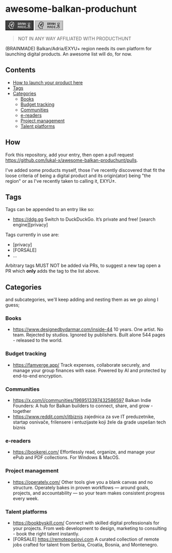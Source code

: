 # awesome-balkan-produchunt

![](88x31-dark.png)
![](88x31-light.png)

> NOT IN ANY WAY AFFILIATED WITH PRODUCTHUNT

(BRAINMADE) Balkan/Adria/EXYU+ region needs its own platform for launching digital products. An awesome list will do, for now. 

## Contents

- [How to launch your product here](#How)
- [Tags](#Tags)
- [Categories](#Categories)
  - [Books](#books)
  - [Budget tracking](#budget-tracking)
  - [Communities](#communities)
  - [e-readers](#e-readers)
  - [Project management](#project-management)
  - [Talent platforms](#talent-platforms)

## How

Fork this repository, add your entry, then open a pull request https://github.com/lukal-x/awesome-balkan-produchunt/pulls.

I've added some products myself, those I've recently discovered that fit the loose criteria of being a digital product and its origin(ator) being "the region" or as I've recently taken to calling it, EXYU±.

## Tags

Tags can be appended to an entry like so:

- https://ddg.gg Switch to DuckDuckGo. It’s private and free! [search engine][privacy]

Tags currently in use are:

- [privacy]
- [FORSALE]
- ...

Arbitrary tags MUST NOT be added via PRs, to suggest a new tag open a PR which **only** adds the tag to the list above.

## Categories

and subcategories, we'll keep adding and nesting them as we go along I guess;

### Books

- https://www.designedbydarmar.com/inside-44 10 years. One artist. No team. Rejected by studios. Ignored by publishers. Built alone 544 pages - released to the world.

### Budget tracking

- https://famverge.app/  Track expenses, collaborate securely, and manage your group finances with ease. Powered by AI and protected by end-to-end encryption. 

### Communities

- https://x.com/i/communities/1969513397432586597 Balkan Indie Founders: A hub for Balkan builders to connect, share, and grow - together
- https://www.reddit.com/r/itbiznis zajednica za sve IT preduzetnike, startap osnivače, frilensere i entuzijaste koji žele da grade uspešan tech biznis

### e-readers

- https://bookerei.com/  Effortlessly read, organize, and manage your ePub and PDF collections. For Windows & MacOS. 

### Project management

- https://operately.com/ Other tools give you a blank canvas and no structure. Operately bakes in proven workflows — around goals, projects, and accountability — so your team makes consistent progress every week. 

### Talent platforms

- https://bookbyskill.com/ Connect with skilled digital professionals for your projects. From web development to design, marketing to consulting - book the right talent instantly.
- [FORSALE] https://remoteposlovi.com A curated collection of remote jobs crafted for talent from Serbia, Croatia, Bosnia, and Montenegro.
